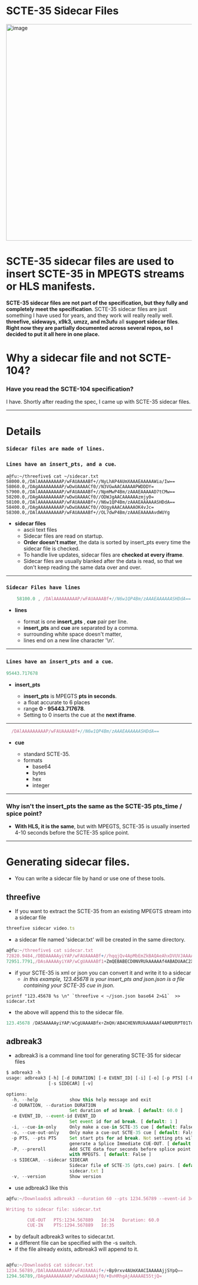 # SCTE-35 Sidecar Files
<img width="1054" height="587" alt="image" src="https://github.com/user-attachments/assets/b5b0d7cb-13bb-4bb4-a66a-633b89906c61" />

# SCTE-35 sidecar files are used to insert SCTE-35 in MPEGTS streams or HLS manifests.

__SCTE-35 sidecar files are not part of the specification, but they fully and completely meet the specification__.
SCTE-35 sidecar files are just something I have used for years, and they work will really really well. __threefive, sideways, x9k3, umzz, and m3ufu__ all __support sidecar files__. 
__Right now they are partially documented across several repos, so I decided to put it all here in one place.__

# Why a sidecar file and not SCTE-104?
### Have you read the SCTE-104 specification?
I have. Shortly after reading the spec, I came up with SCTE-35 sidecar files.

___

# Details

### `Sidecar files are made of lines.`
### `Lines have an insert_pts, and a cue`.


```smalltalk
a@fu:~/threefive$ cat ~/sidecar.txt 
58000.0,/DAlAAAAAAAAAP/wFAUAAAABf+//NyLhAP4AUmXAAAEAAAAAWia/Iw==
58060.0,/DAgAAAAAAAAAP/wDwUAAAACf0//N3VGwAACAAAAAPWDDDY=
57900.0,/DAlAAAAAAAAAP/wFAUAAAABf+//NpmMwP4Bm/zAAAEAAAAAD7tCMw==
58200.0,/DAgAAAAAAAAAP/wDwUAAAACf0//ODWJgAACAAAAAAzmjy0=
58100.0,/DAlAAAAAAAAAP/wFAUAAAABf+//N6w1QP4Bm/zAAAEAAAAAASHDdA==
58400.0,/DAgAAAAAAAAAP/wDwUAAAACf0//OUgyAAACAAAAAOK4vJc=
58300.0,/DAlAAAAAAAAAP/wFAUAAAABf+//OL7dwP4Bm/zAAAEAAAAAvdWUYg
```

* __sidecar files__
   * ascii text files
   * Sidecar files are read on startup.
   * __Order doesn't matter__, the data is sorted by insert_pts every time the sidecar file is checked.
   * To handle live updates, sidecar files are __checked at every iframe__.
   * Sidecar files are usually blanked after the data is read, so that we don't keep reading the same data over and over.
---
### `Sidecar Files have lines`

```js
    58100.0 , /DAlAAAAAAAAAP/wFAUAAAABf+//N6w1QP4Bm/zAAAEAAAAAASHDdA==
```
* __lines__

   *  format  is one  __insert_pts__  , __cue__ pair per line.
   *  __insert_pts__ and __cue__ are separated by a comma.
   *  surrounding white space doesn't matter,
   *  lines end on a new line character '\n'.
---

### `Lines have an insert_pts and a cue`.

```js
95443.717678
```
* __insert_pts__

   * __insert_pts__ is MPEGTS __pts in seconds__.
   * a float accurate to 6 places
   * range  __0 - 95443.717678__.
   * Setting to 0 inserts the cue at the __next iframe__.
---

```js
  /DAlAAAAAAAAAP/wFAUAAAABf+//N6w1QP4Bm/zAAAEAAAAAASHDdA==
```
* __cue__

   * standard SCTE-35. 
   * formats
     * base64
     * bytes
     * hex
     * integer
---





### Why isn't the insert_pts the same as the SCTE-35 pts_time / spice point?

* __With HLS, it is the same__, but with MPEGTS, SCTE-35 is usually inserted 4-10 seconds before the SCTE-35 splice point.
---


# Generating sidecar files.

* You can write a sidecar file by hand or use one of these tools.

## threefive 
* If you want to extract the SCTE-35 from an existing MPEGTS stream into a sidecar file
```js
threefive sidecar video.ts
```
* a sidecar file named 'sidecar.txt' will be created in the same directory.
```js
a@fu:~/threefive$ cat sidecar.txt 
72820.9484,/DBDAAAAAyiYAP/wFAUAAAABf+//hqqjQv4ApMbEmZkBAQAeAhxDVUVJAAAAAH/AAACky4ABCDEwMTAwMDAwNAAAN7GZ7w==
72951.7791,/DAsAAAAAyiYAP/wCgUAAAABf1+ZmQEBABECD0NVRUkAAAAAf4ABADUAAC2XQZU=
```
* if your SCTE-35 is xml or json you can convert it and write it to a sidecar
	* _in this example,  123.45678 is your insert_pts and json.json is a file containing your SCTE-35 cue in json._
```smalltalk
printf "123.45678 %s \n" `threefive < ~/json.json base64 2>&1`  >> sidecar.txt
```
* the above will append this to the sidecar file.
```js
123.45678 /DA5AAAAAyiYAP/wCgUAAAABfx+ZmQH/AB4CHENVRUkAAAAAf4AMDURPT01TdXBlckRvb201AACPN660 
```


## adbreak3
* adbreak3 is a command line tool for generating SCTE-35 for sidecar files
```js
$ adbreak3 -h
usage: adbreak3 [-h] [-d DURATION] [-e EVENT_ID] [-i] [-o] [-p PTS] [-P]
                [-s SIDECAR] [-v]

options:
  -h, --help            show this help message and exit
  -d DURATION, --duration DURATION
                        Set duration of ad break. [ default: 60.0 ]
  -e EVENT_ID, --event-id EVENT_ID
                        Set event id for ad break. [ default: 1 ]
  -i, --cue-in-only     Only make a cue-in SCTE-35 cue [ default: False ]
  -o, --cue-out-only    Only make a cue-out SCTE-35 cue [ default: False ]
  -p PTS, --pts PTS     Set start pts for ad break. Not setting pts will
                        generate a Splice Immediate CUE-OUT. [ default: 0.0 ]
  -P, --preroll         Add SCTE data four seconds before splice point. Used
                        with MPEGTS. [ default: False ]
  -s SIDECAR, --sidecar SIDECAR
                        Sidecar file of SCTE-35 (pts,cue) pairs. [ default:
                        sidecar.txt ]
  -v, --version         Show version

```
* use adbreak3 like this
```js
a@fu:~/Downloads$ adbreak3 --duration 60 --pts 1234.56789 --event-id 34

Writing to sidecar file: sidecar.txt

		CUE-OUT   PTS:1234.567889   Id:34   Duration: 60.0
		CUE-IN    PTS:1294.567889   Id:35
```
* by default adbreak3 writes to sidecar.txt.
* a different file can be specified with the -s switch.
* if the file already exists, adbreak3 will append to it.

```js

a@fu:~/Downloads$ cat sidecar.txt
1234.56789,/DAlAAAAAAAAAP/wFAUAAAAif+/+Bp9rxv4AUmXAACIAAAAAjjSYpQ==
1294.56789,/DAgAAAAAAAAAP/wDwUAAAAjf0/+BvHRhgAjAAAAAE55tjQ=

```
